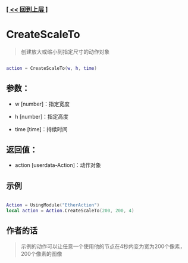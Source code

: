 ### [[ << 回到上层 ]](README.md)

# CreateScaleTo

> 创建放大或缩小到指定尺寸的动作对象

```lua

action = CreateScaleTo(w, h, time)

```

## 参数：

+ w [number]：指定宽度

+ h [number]：指定高度

+ time [time]：持续时间

## 返回值：

+ action [userdata-Action]：动作对象

## 示例

```lua

Action = UsingModule("EtherAction")
local action = Action.CreateScaleTo(200, 200, 4)

```

## 作者的话

> 示例的动作可以让任意一个使用他的节点在4秒内变为宽为200个像素，200个像素的图像